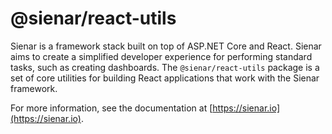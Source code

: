# @sienar/react-utils

Sienar is a framework stack built on top of ASP.NET Core and React. Sienar aims to create a simplified developer experience for performing standard tasks, such as creating dashboards. The `@sienar/react-utils` package is a set of core utilities for building React applications that work with the Sienar framework.

For more information, see the documentation at [https://sienar.io](https://sienar.io).